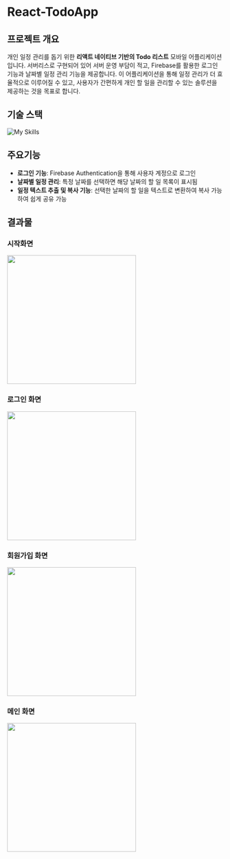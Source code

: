 # React-TodoApp
## 프로젝트 개요
개인 일정 관리를 돕기 위한 **리액트 네이티브 기반의 Todo 리스트** 모바일 어플리케이션입니다.
서버리스로 구현되어 있어 서버 운영 부담이 적고, Firebase를 활용한 로그인 기능과 날짜별 일정 관리 기능을 제공합니다. 
이 어플리케이션을 통해 일정 관리가 더 효율적으로 이루어질 수 있고, 사용자가 간편하게 개인 할 일을 관리할 수 있는 솔루션을 제공하는 것을 목표로 합니다.
## 기술 스택
![My Skills](https://skillicons.dev/icons?i=react,firebase,vscode,git,notion)

## 주요기능
- **로그인 기능**: Firebase Authentication을 통해 사용자 계정으로 로그인
- **날짜별 일정 관리**: 특정 날짜를 선택하면 해당 날짜의 할 일 목록이 표시됨
- **일정 텍스트 추출 및 복사 기능**: 선택한 날짜의 할 일을 텍스트로 변환하여 복사 가능하여 쉽게 공유 가능

## 결과물
### 시작화면
<img src="https://github.com/leeseunghan713/React-TodoApp/assets/127086663/bd1e8625-98b0-452e-9806-3e92f5eb96ef" width="300" />


### 로그인 화면
<img src="https://github.com/leeseunghan713/React-TodoApp/assets/127086663/cc746b6c-0c7d-40e3-b95c-793c259b56fb" width="300" />

### 회원가입 화면
<img src="https://github.com/leeseunghan713/React-TodoApp/assets/127086663/5caba082-a272-4c45-9217-4943e7f40521" width="300" />

### 메인 화면
<img src="https://github.com/leeseunghan713/React-TodoApp/assets/127086663/3e57eb21-8c3b-4b4e-851d-87fb8474fe87" width="300" />
